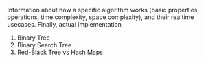 Information about how a specific algorithm works (basic properties, operations, time complexity, space complexity), and their realtime usecases. 
Finally, actual implementation

1. Binary Tree
2. Binary Search Tree
3. Red-Black Tree vs Hash Maps

